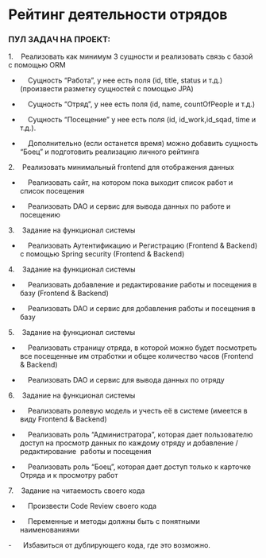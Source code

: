 # Рейтинг деятельности отрядов

### ПУЛ ЗАДАЧ НА ПРОЕКТ:

1.    Реализовать как минимум 3 сущности и реализовать связь с базой с помощью ORM

-     Сущность “Работа”, у нее есть поля (id, title, status и т.д.) (произвести разметку сущностей с помощью JPA)

-     Сущность “Отряд”, у нее есть поля (id, name, countOfPeople и т.д.)

-     Сущность “Посещение” у нее есть поля (id, id_work,id_sqad, time и т.д.).

-     Дополнительно (если останется время) можно добавить сущность “Боец” и подготовить реализацию личного рейтинга

2.    Реализовать минимальный frontend для отображения данных

-     Реализовать сайт, на котором пока выходит список работ и список посещения

-     Реализовать DAO и сервис для вывода данных по работе и посещению

3.    Задание на функционал системы

-     Реализовать Аутентификацию и Регистрацию (Frontend & Backend) с помощью Spring security (Frontend & Backend)

4.    Задание на функционал системы

-     Реализовать добавление и редактирование работы и посещения в базу (Frontend & Backend)

-     Реализовать DAO и сервис для добавления работы и посещения в базу

5.    Задание на функционал системы

-     Реализовать страницу отряда, в которой можно будет посмотреть все посещенные им отработки и общее количество часов (Frontend & Backend)

-     Реализовать DAO и сервис для вывода данных по отряду

6.    Задание на функционал системы

-     Реализовать ролевую модель и учесть её в системе (имеется в виду Frontend & Backend)

-     Реализовать роль “Администратора”, которая дает пользователю доступ на просмотр данных по каждому отряду и добавление / редактирование  работы и посещения

-     Реализовать роль “Боец”, которая дает доступ только к карточке Отряда и к просмотру работ

7.    Задание на читаемость своего кода

-     Произвести Code Review своего кода

-     Переменные и методы должны быть с понятными наименованиями

-      Избавиться от дублирующего кода, где это возможно.
